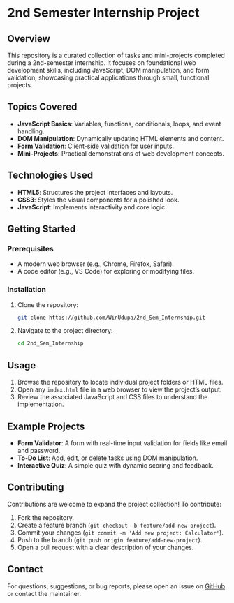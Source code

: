 # 2nd Semester Internship Project

## Overview
This repository is a curated collection of tasks and mini-projects completed during a 2nd-semester internship. It focuses on foundational web development skills, including JavaScript, DOM manipulation, and form validation, showcasing practical applications through small, functional projects.

## Topics Covered
- **JavaScript Basics**: Variables, functions, conditionals, loops, and event handling.
- **DOM Manipulation**: Dynamically updating HTML elements and content.
- **Form Validation**: Client-side validation for user inputs.
- **Mini-Projects**: Practical demonstrations of web development concepts.

## Technologies Used
- **HTML5**: Structures the project interfaces and layouts.
- **CSS3**: Styles the visual components for a polished look.
- **JavaScript**: Implements interactivity and core logic.

## Getting Started

### Prerequisites
- A modern web browser (e.g., Chrome, Firefox, Safari).
- A code editor (e.g., VS Code) for exploring or modifying files.

### Installation
1. Clone the repository:
   ```bash
   git clone https://github.com/WinUdupa/2nd_Sem_Internship.git
   ```
2. Navigate to the project directory:
   ```bash
   cd 2nd_Sem_Internship
   ```

## Usage
1. Browse the repository to locate individual project folders or HTML files.
2. Open any `index.html` file in a web browser to view the project’s output.
3. Review the associated JavaScript and CSS files to understand the implementation.

## Example Projects
- **Form Validator**: A form with real-time input validation for fields like email and password.
- **To-Do List**: Add, edit, or delete tasks using DOM manipulation.
- **Interactive Quiz**: A simple quiz with dynamic scoring and feedback.

## Contributing
Contributions are welcome to expand the project collection! To contribute:
1. Fork the repository.
2. Create a feature branch (`git checkout -b feature/add-new-project`).
3. Commit your changes (`git commit -m 'Add new project: Calculator'`).
4. Push to the branch (`git push origin feature/add-new-project`).
5. Open a pull request with a clear description of your changes.


## Contact
For questions, suggestions, or bug reports, please open an issue on [GitHub](https://github.com/WinUdupa/2nd_Sem_Internship/issues) or contact the maintainer.
